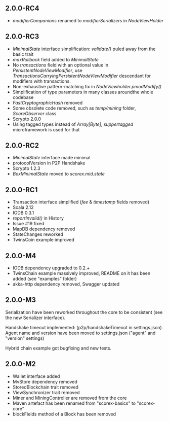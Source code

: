 2.0.0-RC4
---------
* *modifierCompanions* renamed to *modifierSerializers* in *NodeViewHolder*

2.0.0-RC3
---------
* *MinimalState* interface simplification: *validate()* puled away from the basic trait 
* *maxRollback* field added to *MinimalState*
* No *transactions* field with an optional value in *PersistentNodeViewModifier*, 
use *TransactionsCarryingPersistentNodeViewModifier* descendant for modifiers with transactions.
* Non-exhaustive pattern-matching fix in *NodeViewholder.pmodModify()*
* Simplification of type parameters in many classes aroundthe whole codebase
* *FastCryptographicHash* removed
* Some obsolete code removed, such as *temp/mining* folder, *ScoreObserver* class
* Scrypto 2.0.0
* Using tagged types instead of *Array[Byte]*, *suppertagged* microframework is used for that 

2.0.0-RC2
---------
* *MinimalState* interface made minimal
* protocolVersion in P2P Handshake
* Scrypto 1.2.3
* *BoxMinimalState* moved to *scorex.mid.state*

2.0.0-RC1
---------
* Transaction interface simplified (*fee* & *timestamp* fields removed)
* Scala 2.12
* IODB 0.3.1
* *reportInvalid()* in History
* Issue #19 fixed
* MapDB dependency removed
* StateChanges reworked
* TwinsCoin example improved

2.0.0-M4
--------

* IODB dependency upgraded to 0.2.+
* TwinsChain example massively improved, README on it has been added 
(see "examples" folder)
* akka-http dependency removed, Swagger updated


2.0.0-M3
--------

Serialization have been reworked throughout the core to be consistent 
(see the new Serializer interface).

Handshake timeout implemented: (p2p/handshakeTimeout in settings.json)
Agent name and version have been moved to settings.json 
("agent" and "version" settings)
 
Hybrid chain example got bugfixing and new tests.


2.0.0-M2
--------

* Wallet interface added
* MvStore dependency removed
* StoredBlockchain trait removed
* ViewSynchronizer trait removed
* Miner and MiningController are removed from the core
* Maven artefact has been renamed from "scorex-basics" to "scorex-core"
* blockFields method of a Block has been removed